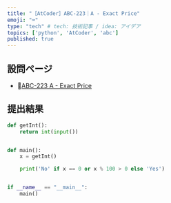 ```yaml
---
title: "［AtCoder］ABC-223｜A - Exact Price"
emoji: "⌨️"
type: "tech" # tech: 技術記事 / idea: アイデア
topics: ['python', 'AtCoder', 'abc']
published: true
---
```


## 設問ページ

- 🔗[ABC-223 A - Exact Price](https://atcoder.jp/contests/abc223/tasks/abc223_a)

## 提出結果

```python
def getInt():
    return int(input())


def main():
    x = getInt()

    print('No' if x == 0 or x % 100 > 0 else 'Yes')


if __name__ == "__main__":
    main()
```
